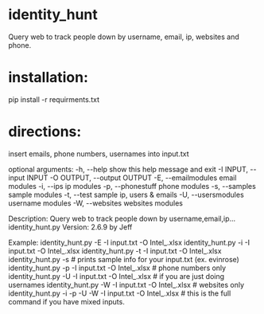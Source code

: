# identity_hunt
Query web to track people down by username, email, ip, websites and phone.

# installation:

pip install -r requirments.txt

# directions:
insert emails, phone numbers, usernames into input.txt

optional arguments:
  -h, --help            show this help message and exit
  -I INPUT, --input INPUT
  -O OUTPUT, --output OUTPUT
  -E, --emailmodules    email modules
  -i, --ips             ip modules
  -p, --phonestuff      phone modules
  -s, --samples         sample modules
  -t, --test            sample ip, users & emails
  -U, --usersmodules    username modules
  -W, --websites        websites modules

Description: Query web to track people down by username,email,ip...
identity_hunt.py Version: 2.6.9 by Jeff

Example:
        identity_hunt.py -E -I input.txt -O Intel_.xlsx
        identity_hunt.py -i -I input.txt -O Intel_.xlsx
        identity_hunt.py -t -I input.txt -O Intel_.xlsx
        identity_hunt.py -s                                         # prints sample info for your input.txt (ex. evinrose)
        identity_hunt.py -p -I input.txt -O Intel_.xlsx             # phone numbers only
        identity_hunt.py -U -I input.txt -O Intel_.xlsx             # if you are just doing usernames
        identity_hunt.py -W -I input.txt -O Intel_.xlsx             # websites only
        identity_hunt.py -i -p -U -W -I input.txt -O Intel_.xlsx    # this is the full command if you have mixed inputs.



